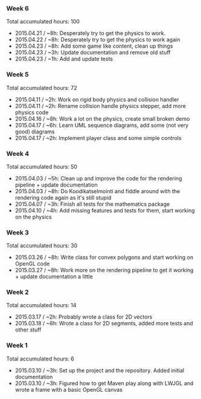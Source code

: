### Week 6
Total accumulated hours: 100
- 2015.04.21 /  ~8h: Desperately try to get the physics to work.
- 2015.04.22 /  ~8h: Desperately try to get the physics to work again
- 2015.04.23 /  ~8h: Add some game like content, clean up things
- 2015.04.23 /  ~3h: Update documentation and remove old stuff
- 2015.04.23 /  ~1h: Add and update tests

### Week 5
Total accumulated hours: 72
- 2015.04.11 /  ~2h: Work on rigid body physics and collision handler
- 2015.04.11 /  ~2h: Rename collision handle physics stepper, add more physics code
- 2015.04.16 /  ~8h: Work a lot on the physics, create small broken demo
- 2015.04.17 /  ~6h: Learn UML sequence diagrams, add some (not very good) diagrams
- 2015.04.17 /  ~2h: Implement player class and some simple controls

### Week 4
Total accumulated hours: 50
- 2015.04.03 /  ~5h: Clean up and improve the code for the rendering pipeline + update documentation
- 2015.04.03 /  ~8h: Do Koodikatselmointi and fiddle around with the rendering code again as it's still stupid
- 2015.04.07 /  ~3h: Finish all tests for the mathematics package
- 2015.04.10 /  ~4h: Add missing features and tests for them, start working on the physics

### Week 3
Total accumulated hours: 30
- 2015.03.26 /  ~8h: Write class for convex polygons and start working on OpenGL code
- 2015.03.27 /  ~8h: Work more on the rendering pipeline to get it working + update documentation a little

### Week 2
Total accumulated hours: 14
- 2015.03.17 /  ~2h: Probably wrote a class for 2D vectors
- 2015.03.18 /  ~6h: Wrote a class for 2D segments, added more tests and other stuff

### Week 1
Total accumulated hours: 6
- 2015.03.10 /  ~3h: Set up the project and the repository. Added initial documentation
- 2015.03.10 /  ~3h: Figured how to get Maven play along with LWJGL and wrote a frame with a basic OpenGL canvas